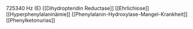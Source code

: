 725340 Hz (E)
[[Dihydropteridin Reductase]]
[[Ehrlichiose]]
[[Hyperphenylalaninämie]]
[[Phenylalanin-Hydroxylase-Mangel-Krankheit]]
[[Phenylketonurias]]